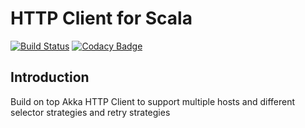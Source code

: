 # HTTP Client for Scala
[![Build Status](https://travis-ci.com/mintutu/httpclient4s.svg?branch=master)](https://travis-ci.com/mintutu/httpclient4s)
[![Codacy Badge](https://api.codacy.com/project/badge/Grade/cac234a768dd4706ae7bb3a742ecc394)](https://www.codacy.com/app/specterbn/httpclient4s?utm_source=github.com&amp;utm_medium=referral&amp;utm_content=mintutu/httpclient4s&amp;utm_campaign=Badge_Grade)
## Introduction
Build on top Akka HTTP Client to support multiple hosts and different selector strategies and retry strategies

